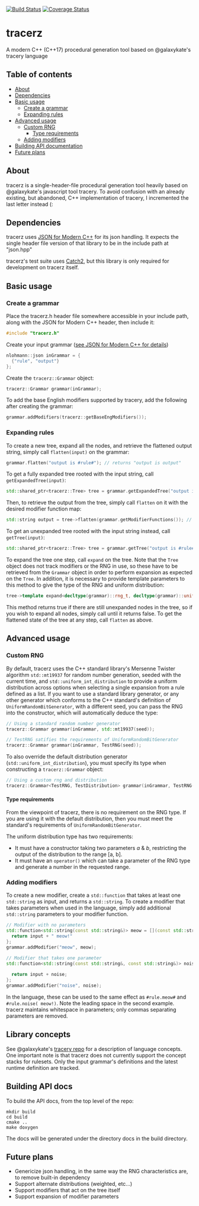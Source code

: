 [![Build Status](https://travis-ci.com/caranatar/tracerz.svg?branch=master)](https://travis-ci.com/caranatar/tracerz)
[![Coverage Status](https://coveralls.io/repos/github/caranatar/tracerz/badge.svg)](https://coveralls.io/github/caranatar/tracerz)
# tracerz
A modern C++ (C++17) procedural generation tool based on @galaxykate's tracery language

## Table of contents
* [About](#about)
* [Dependencies](#dependencies)
* [Basic usage](#basic-usage)
    * [Create a grammar](#create-a-grammar)
    * [Expanding rules](#expanding-rules)
* [Advanced usage](#advanced-usage)
    * [Custom RNG](#custom-rng)
        * [Type requirements](#type-requirements)
    * [Adding modifiers](#adding-modifiers)
* [Building API documentation](#building-api-docs)
* [Future plans](#future-plans)

## About
tracerz is a single-header-file procedural generation tool heavily based on @galaxykate's javascript tool tracery. To
avoid confusion with an already existing, but abandoned, C++ implementation of tracery, I incremented the last letter
instead (:

## Dependencies
tracerz uses [JSON for Modern C++](https://github.com/nlohmann/json/) for its json handling. It expects the single
header file version of that library to be in the include path at "json.hpp"

tracerz's test suite uses [Catch2](https://github.com/catchorg/Catch2), but this library is only required for
development on tracerz itself.

## Basic usage
### Create a grammar
Place the tracerz.h header file somewhere accessible in your include path, along with the JSON for Modern C++ header,
then include it:

```cpp
#include "tracerz.h"
```

Create your input grammar ([see JSON for Modern C++ for details](https://github.com/nlohmann/json/))

```cpp
nlohmann::json inGrammar = {
  {"rule", "output"}
};
```

Create the `tracerz::Grammar` object:

```cpp
tracerz::Grammar grammar(inGrammar);
```

To add the base English modifiers supported by tracery, add the following after creating the grammar:

```cpp
grammar.addModifiers(tracerz::getBaseEngModifiers());
```

### Expanding rules
To create a new tree, expand all the nodes, and retrieve the flattened output string, simply call `flatten(input)` on
the grammar:

```cpp
grammar.flatten("output is #rule#"); // returns "output is output"
```

To get a fully expanded tree rooted with the input string, call `getExpandedTree(input)`:
```cpp
std::shared_ptr<tracerz::Tree> tree = grammar.getExpandedTree("output is #rule#");
```

Then, to retrieve the output from the tree, simply call `flatten` on it with the desired modifier function map:

```cpp
std::string output = tree->flatten(grammar.getModifierFunctions()); // returns "output is output"
```

To get an unexpanded tree rooted with the input string instead, call `getTree(input)`:

```cpp
std::shared_ptr<tracerz::Tree> tree = grammar.getTree("output is #rule#");
```

To expand the tree one step, call `expand` on the tree. Note that the `Tree` object does not track modifiers or the RNG
in use, so these have to be retrieved from the `Grammar` object in order to perform expansion as expected on the `Tree`.
In addition, it is necessary to provide template parameters to this method to give the type of the RNG and uniform
distribution:

```cpp
tree->template expand<decltype(grammar)::rng_t, decltype(grammar)::uniform_distribution_t>(grammar.getModifierFunctions(), grammar.getRNG());
```

This method returns true if there are still unexpanded nodes in the tree, so if you wish to expand all nodes, simply
call until it returns false. To get the flattened state of the tree at any step, call `flatten` as above.

## Advanced usage
### Custom RNG
By default, tracerz uses the C++ standard library's Mersenne Twister algorithm `std::mt19937` for random number
generation, seeded with the current time, and `std::uniform_int_distribution` to provide a uniform distribution across
options when selecting a single expansion from a rule defined as a list. If you want to use a standard library
generator, or any other generator which conforms to the C++ standard's definition of `UniformRandomBitGenerator`, with
a different seed, you can pass the RNG into the constructor, which will automatically deduce the type:

```cpp
// Using a standard random number generator
tracerz::Grammar grammar(inGrammar, std::mt19937(seed));

// TestRNG satifies the requirements of UniformRandomBitGenerator
tracerz::Grammar grammar(inGrammar, TestRNG(seed));
```

To also override the default distribution generator (`std::uniform_int_distribution`), you must specify its type when
constructing a `tracerz::Grammar` object:

```cpp
// Using a custom rng and distribution
tracerz::Grammar<TestRNG, TestDistribution> grammar(inGrammar, TestRNG(seed));
```

#### Type requirements
From the viewpoint of tracerz, there is no requirement on the RNG type. If you are using it with the default
distribution, then you must meet the standard's requirements of `UniformRandomBitGenerator`.

The uniform distribution type has two requirements:
* It must have a constructor taking two parameters *a* & *b*, restricting the output of the distribution to the range
[a, b].
* It must have an `operator()` which can take a parameter of the RNG type and generate a number in the requested range.

### Adding modifiers
To create a new modifier, create a `std::function` that takes at least one `std::string` as input, and returns a
`std::string`. To create a modifier that takes parameters when used in the language, simply add additional `std::string`
parameters to your modifier function.

```cpp
// Modifier with no parameters
std::function<std::string(const std::string&)> meow = [](const std::string& input) {
  return input + " meow!"
};
grammar.addModifier("meow", meow);

// Modifier that takes one parameter
std::function<std::string(const std::string&, const std::string&)> noise = [](const std::string& input,
                                                                              const std::string& param) {
  return input + noise;
};
grammar.addModifier("noise", noise);
```

In the language, these can be used to the same effect as `#rule.meow#` and `#rule.noise( meow!)`. Note the leading space
in the second example. tracerz maintains whitespace in parameters; only commas separating parameters are removed.

## Library concepts
See @galaxykate's [tracery repo](https://github.com/galaxykate/tracery/tree/tracery2#library-concepts) for a description
of language concepts. One important note is that tracerz does not currently support the concept stacks for rulesets.
Only the input grammar's definitions and the latest runtime definition are tracked.

## Building API docs
To build the API docs, from the top level of the repo:

```
mkdir build
cd build
cmake ..
make doxygen
```

The docs will be generated under the directory docs in the build directory.

## Future plans
* Genericize json handling, in the same way the RNG characteristics are, to remove built-in dependency
* Support alternate distributions (weighted, etc...)
* Support modifiers that act on the tree itself
* Support expansion of modifier parameters